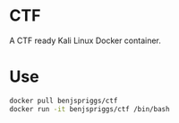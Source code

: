 # CTF
A CTF ready Kali Linux Docker container.

# Use

```bash
docker pull benjspriggs/ctf
docker run -it benjspriggs/ctf /bin/bash
```
